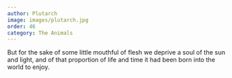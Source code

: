 ```yaml
---
author: Plutarch
image: images/plutarch.jpg
order: 46
category: The Animals
---
```


But for the sake of some little mouthful of flesh we deprive a soul of the sun and light, and of that proportion of life and time it had been born into the world to enjoy.
